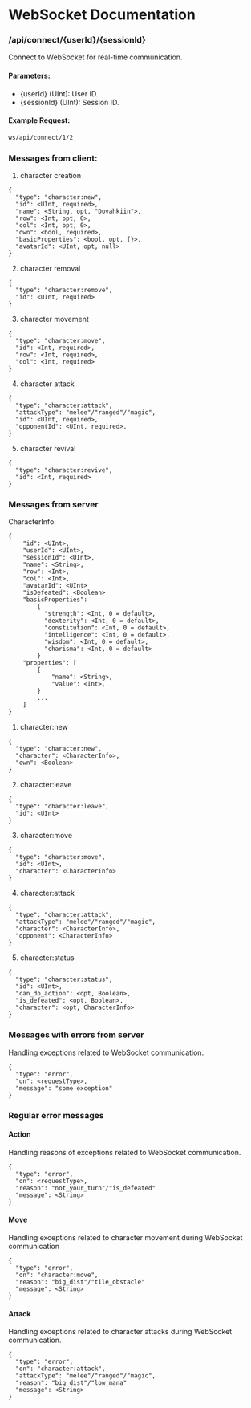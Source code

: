 # WebSocket Documentation

### /api/connect/{userId}/{sessionId}
Connect to WebSocket for real-time communication.

#### Parameters:
- {userId} (UInt): User ID.
- {sessionId} (UInt): Session ID.

#### Example Request:
```bash
ws/api/connect/1/2
```

### Messages from client:

1) character creation
```
{
  "type": "character:new",
  "id": <UInt, required>,
  "name": <String, opt, "Dovahkiin">, 
  "row": <Int, opt, 0>,
  "col": <Int, opt, 0>,
  "own": <bool, required>,
  "basicProperties": <bool, opt, {}>,
  "avatarId": <UInt, opt, null>
}
```
2) character removal
```
{
  "type": "character:remove",
  "id": <UInt, required>
}
```
3) character movement
```
{
  "type": "character:move",
  "id": <Int, required>,
  "row": <Int, required>,
  "col": <Int, required>
}
```
4) character attack
```
{
  "type": "character:attack",
  "attackType": "melee"/"ranged"/"magic",
  "id": <UInt, required>,
  "opponentId": <UInt, required>,
}
```
5) character revival
```
{
  "type": "character:revive",
  "id": <Int, required>
}
```

### Messages from server

CharacterInfo:
```
{
    "id": <UInt>,
    "userId": <UInt>,
    "sessionId": <UInt>,
    "name": <String>,
    "row": <Int>,
    "col": <Int>,
    "avatarId": <UInt>
    "isDefeated": <Boolean>
    "basicProperties": 
        {
          "strength": <Int, 0 = default>,
          "dexterity": <Int, 0 = default>,
          "constitution": <Int, 0 = default>,
          "intelligence": <Int, 0 = default>,
          "wisdom": <Int, 0 = default>,
          "charisma": <Int, 0 = default>
        }
    "properties": [
        {
            "name": <String>,
            "value": <Int>,
        }
        ...
    ]
}
```

1) character:new
```
{
  "type": "character:new",
  "character": <CharacterInfo>,
  "own": <Boolean>
}

```

2) character:leave
```
{
  "type": "character:leave",
  "id": <UInt>
}
```

3) character:move
```
{
  "type": "character:move",
  "id": <UInt>,
  "character": <CharacterInfo>
}

```

4) character:attack
```
{
  "type": "character:attack",
  "attackType": "melee"/"ranged"/"magic",
  "character": <CharacterInfo>,
  "opponent": <CharacterInfo>
}
```

5) character:status
```
{
  "type": "character:status",
  "id": <UInt>,
  "can_do_action": <opt, Boolean>,
  "is_defeated": <opt, Boolean>,
  "character": <opt, CharacterInfo>
}
```

### Messages with errors from server

Handling exceptions related to WebSocket communication.

```
{
  "type": "error",
  "on": <requestType>, 
  "message": "some exception" 
}
```

### Regular error messages

#### Action
Handling reasons of exceptions related to WebSocket communication.

```
{
  "type": "error",
  "on": <requestType>, 
  "reason": "not_your_turn"/"is_defeated"
  "message": <String>
}
```

#### Move
Handling exceptions related to character movement during WebSocket communication

```
{
  "type": "error",
  "on": "character:move",
  "reason": "big_dist"/"tile_obstacle"
  "message": <String>
}
```

#### Attack
Handling exceptions related to character attacks during WebSocket communication.

```
{
  "type": "error",
  "on": "character:attack",
  "attackType": "melee"/"ranged"/"magic",
  "reason": "big_dist"/"low_mana"
  "message": <String>
}
```

